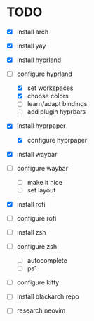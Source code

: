 # TODO

- [x] install arch
- [x] install yay
- [x] install hyprland
- [ ] configure hyprland
    - [x] set workspaces
    - [x] choose colors
    - [ ] learn/adapt bindings
    - [ ] add plugin hyprbars
- [x] install hyprpaper
    - [x] configure hyprpaper
- [x] install waybar
- [ ] configure waybar
    - [ ] make it nice
    - [ ] set layout
- [x] install rofi
- [ ] configure rofi
- [ ] install zsh
- [ ] configure zsh
    - [ ] autocomplete
    - [ ] ps1
- [ ] configure kitty
- [ ] install blackarch repo
- [ ] research neovim

